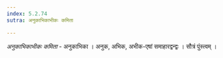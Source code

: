 ```yaml
---
index: 5.2.74
sutra: अनुकाभिकाभीकः कमिता

---
```

_अनुकाभिकाभीकः कमिता_ - अनुकाभिका । अनुक, अभिक, अभीक-एषां समाहारद्वन्द्वः । सौत्रं पुंस्त्वम् । 